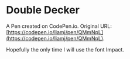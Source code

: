 # Double Decker

A Pen created on CodePen.io. Original URL: [https://codepen.io/liamj/pen/QMmNpL](https://codepen.io/liamj/pen/QMmNpL).

Hopefully the only time I will use the font Impact.